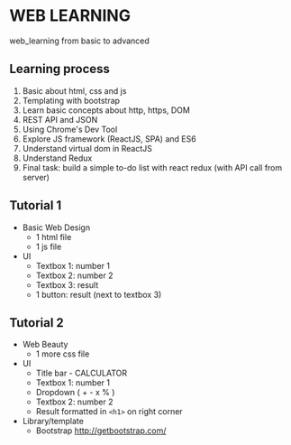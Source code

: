 # WEB LEARNING
web_learning from basic to advanced

## Learning process
1. Basic about html, css and js
2. Templating with bootstrap
3. Learn basic concepts about http, https, DOM
4. REST API and JSON
5. Using Chrome's Dev Tool
6. Explore JS framework (ReactJS, SPA) and ES6
7. Understand virtual dom in ReactJS
8. Understand Redux
9. Final task: build a simple to-do list with react redux (with API call from server)

## Tutorial 1
- Basic Web Design
  * 1 html file
  * 1 js file
- UI 
  * Textbox 1: number 1 
  * Textbox 2: number 2
  * Textbox 3: result
  * 1 button: result (next to textbox 3)

## Tutorial 2
- Web Beauty
  * 1 more css file
- UI
  * Title bar - CALCULATOR
  * Textbox 1: number 1 
  * Dropdown ( + - x % )
  * Textbox 2: number 2
  * Result formatted in `<h1>` on right corner
- Library/template
  * Bootstrap http://getbootstrap.com/ 
